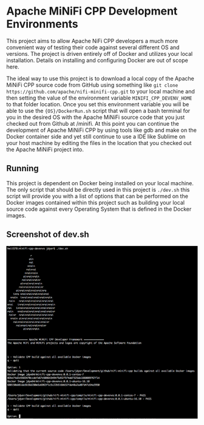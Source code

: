 # Apache MiNiFi CPP Development Environments

This project aims to allow Apache NiFi CPP developers a much more convenient way of testing their code against several different OS and versions. The project is driven entirely off of Docker and utilizes your local installation. Details on installing and configuring Docker are out of scope here.

The ideal way to use this project is to download a local copy of the Apache MiNiFi CPP source code from GitHub using something like ```git clone https://github.com/apache/nifi-minifi-cpp.git``` to your local machine and then setting the value of the environment variable ```MINIFI_CPP_DEVENV_HOME``` to that folder location. Once you set this environment variable you will be able to use the ```{OS}/DockerRun.sh``` script that will open a bash terminal for you in the desired OS with the Apache MiNiFi source code that you just checked out from Github at /minifi. At this point you can continue the development of Apache MiNiFi CPP by using tools like gdb and make on the Docker container side and yet still continue to use a IDE like Sublime on your host machine by editing the files in the location that you checked out the Apache MiNiFi project into.

## Running

This project is dependent on Docker being installed on your local machine. The only script that should be directly used in this project is ```./dev.sh``` this script will provide you with a list of options that can be performed on the Docker images contained within this project such as building your local source code against every Operating System that is defined in the Docker images.

## Screenshot of dev.sh

![dev.sh](https://github.com/jdye64/minifi-cpp-devenvs/blob/master/assets/cli_screenshot.png "MiNiFi CPP Developer Environments")